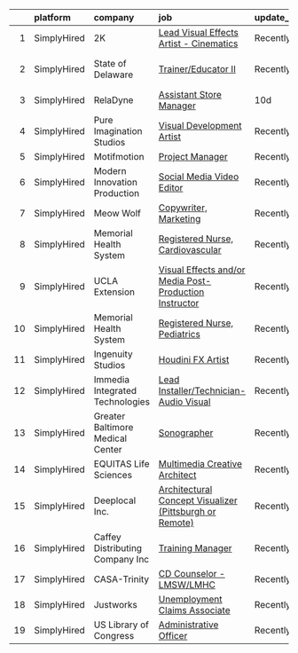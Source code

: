 

|    | platform    | company                          | job                                                                                                                                                                | update_time   | location                |
|---:|:------------|:---------------------------------|:-------------------------------------------------------------------------------------------------------------------------------------------------------------------|:--------------|:------------------------|
|  1 | SimplyHired | 2K                               | [Lead Visual Effects Artist - Cinematics](https://www.simplyhired.com/job/s-vV1TYWZUkNuSmMc4VwUfs1rx8ELtc_ljQxElD38SSpUqmkxQVKUw?q=visual+effects)                 | Recently      | Baltimore, MD           |
|  2 | SimplyHired | State of Delaware                | [Trainer/Educator II](https://www.simplyhired.com/job/R6gT8mx2EEIantNc0lJpqvt_nizTrl5JRFyZLZzUIe-OYgPj71GBbQ?q=visual+effects)                                     | Recently      | Newark, DE +2 locations |
|  3 | SimplyHired | RelaDyne                         | [Assistant Store Manager](https://www.simplyhired.com/job/_18ph6UGOgJ44vJJwfHm66lutTVyQNBPv7bSrrFKd0lR12XvDxH_gA?q=visual+effects)                                 | 10d           | Beaver, UT              |
|  4 | SimplyHired | Pure Imagination Studios         | [Visual Development Artist](https://www.simplyhired.com/job/u3Ce0qDkoB4jPujFyWA_pOjySvkBJ7SmBclJFkATwkjx3a0XU_1R2g?q=visual+effects)                               | Recently      | Van Nuys, CA            |
|  5 | SimplyHired | Motifmotion                      | [Project Manager](https://www.simplyhired.com/job/ey1i3evDyk3YIzBMDf6rjtU-98Zypdp9EIqANwlT3hj-CVJXNgKj2Q?q=visual+effects)                                         | Recently      | Remote                  |
|  6 | SimplyHired | Modern Innovation Production     | [Social Media Video Editor](https://www.simplyhired.com/job/Inze6dgYyoex25xvh0uCPTI_YMNtPDDdje4GUb-MJz93gg365LBvOA?q=visual+effects)                               | Recently      | Remote                  |
|  7 | SimplyHired | Meow Wolf                        | [Copywriter, Marketing](https://www.simplyhired.com/job/oj21Y0-8y8_Bzhip91EgQ-DzguselqCF6rdVqrMFSv1-8OGpUV6RKg?q=visual+effects)                                   | Recently      | Remote                  |
|  8 | SimplyHired | Memorial Health System           | [Registered Nurse, Cardiovascular](https://www.simplyhired.com/job/zkOfOsxCR5o8qBGQE-FJJxdTjQpEaJR0wZgjOFzdOqHa-VpN9gEW3w?q=visual+effects)                        | Recently      | Decatur, IL             |
|  9 | SimplyHired | UCLA Extension                   | [Visual Effects and/or Media Post-Production Instructor](https://www.simplyhired.com/job/s9QNUrh9jAtXHraSMcrJLd0FARf_gel_SNxuZ78YEOu4kqoShKkUgg?q=visual+effects)  | Recently      | Los Angeles, CA         |
| 10 | SimplyHired | Memorial Health System           | [Registered Nurse, Pediatrics](https://www.simplyhired.com/job/QPF8qxmMa1Ed5tbifyfDvvmwoo_npCqwM0z6BTaXb_0IkJfp7REh3Q?q=visual+effects)                            | Recently      | Decatur, IL             |
| 11 | SimplyHired | Ingenuity Studios                | [Houdini FX Artist](https://www.simplyhired.com/job/yD8L-yTcRZpJ5mRgXx81NlRHsRWq3_2OSJBvVeyeJ0M4_ImR3xKTtA?q=visual+effects)                                       | Recently      | Los Angeles, CA         |
| 12 | SimplyHired | Immedia Integrated Technologies  | [Lead Installer/Technician-Audio Visual](https://www.simplyhired.com/job/IL_TH2SXPlz2tOw2DDE_I22xSpEewZlkJne33ZaAXd-CmCI5oTmI_A?q=visual+effects)                  | Recently      | Scottsdale, AZ          |
| 13 | SimplyHired | Greater Baltimore Medical Center | [Sonographer](https://www.simplyhired.com/job/yTrV0C37EXF6txdljdGbO46R1KFBAeAy9I4CXsh5psl1TUtm08P8fg?q=visual+effects)                                             | Recently      | Baltimore, MD           |
| 14 | SimplyHired | EQUITAS Life Sciences            | [Multimedia Creative Architect](https://www.simplyhired.com/job/ichTX3k1Ejo7tX1GyCNQsvRJKJYEbv4IqWgcjyZm74n5FB1102LY-Q?q=visual+effects)                           | Recently      | Essex, VT               |
| 15 | SimplyHired | Deeplocal Inc.                   | [Architectural Concept Visualizer (Pittsburgh or Remote)](https://www.simplyhired.com/job/SWB3HAZT_15JhUfxDrZqTeM9niknD8HbJ0NuAptc3GZca9udF26K4g?q=visual+effects) | Recently      | Remote                  |
| 16 | SimplyHired | Caffey Distributing Company Inc  | [Training Manager](https://www.simplyhired.com/job/VnNnw7yUzvdO5OjFtrj4LxKl1iXS_nhMknHUEHrcFIZoI9TX33eLhg?q=visual+effects)                                        | Recently      | Greensboro, NC          |
| 17 | SimplyHired | CASA-Trinity                     | [CD Counselor - LMSW/LMHC](https://www.simplyhired.com/job/5gMYa_80P6IL6qQUuWsEcj6TFOlofBxeuiNX_Tz2FRFohZjUnA8C0Q?q=visual+effects)                                | Recently      | Dansville, NY           |
| 18 | SimplyHired | Justworks                        | [Unemployment Claims Associate](https://www.simplyhired.com/job/4rgcz_ZD8u3sW0HxidRDx8T3NcUnwL9lVESTgzh--ebQjuiewwDQ7g?q=visual+effects)                           | Recently      | Tampa, FL               |
| 19 | SimplyHired | US Library of Congress           | [Administrative Officer](https://www.simplyhired.com/job/qpwjdD3hX3yWberRHMxdXV1eZwgrBDmLvlZmZEgsLpSnOMjG0ZTPXQ?q=visual+effects)                                  | Recently      | Culpeper, VA            |